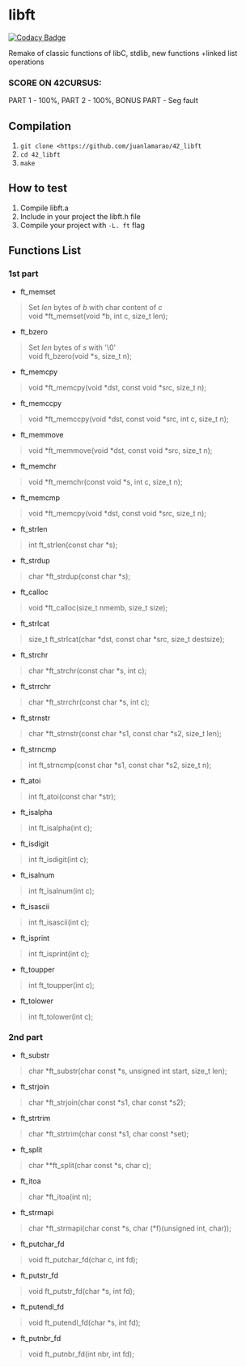 # libft

[![Codacy Badge](https://api.codacy.com/project/badge/Grade/d1bd308375ce46a1a7c8698a9c3e754b)](https://app.codacy.com/manual/juanlamarao/42_libft?utm_source=github.com&utm_medium=referral&utm_content=juanlamarao/42_libft&utm_campaign=Badge_Grade_Dashboard)

Remake of classic functions of libC, stdlib, new functions +linked list operations

### SCORE ON 42CURSUS:
PART 1 - 100%, PART 2 - 100%, BONUS PART - Seg fault

## Compilation
1. `git clone <https://github.com/juanlamarao/42_libft`
2. `cd 42_libft`
3. `make`

## How to test
1. Compile libft.a
2. Include in your project the libft.h file
3. Compile your project with `-L. ft` flag

## Functions List
### 1st part
* ft_memset
> Set _len_ bytes of _b_ with char content of _c_  
> void   \*ft_memset(void \*b, int c, size_t len);
* ft_bzero
> Set _len_ bytes of _s_ with '\0'  
> void   ft_bzero(void \*s, size_t n);
* ft_memcpy
> 
> void   \*ft_memcpy(void \*dst, const void \*src, size_t n);
* ft_memccpy
> 
> void   \*ft_memccpy(void \*dst, const void \*src, int c, size_t n);
* ft_memmove
> 
> void   \*ft_memmove(void \*dst, const void \*src, size_t n);
* ft_memchr
> 
> void   \*ft_memchr(const void \*s, int c, size_t n);
* ft_memcmp
> 
> void   \*ft_memcpy(void \*dst, const void \*src, size_t n);
* ft_strlen
> 
> int    ft_strlen(const char \*s);
* ft_strdup
> 
> char   \*ft_strdup(const char \*s);
* ft_calloc
> 
> void   \*ft_calloc(size_t nmemb, size_t size);
* ft_strlcat
> 
> size_t  ft_strlcat(char \*dst, const char \*src, size_t destsize);
* ft_strchr
> 
> char   \*ft_strchr(const char \*s, int c);
* ft_strrchr
> 
> char   \*ft_strrchr(const char \*s, int c);
* ft_strnstr
> 
> char   \*ft_strnstr(const char \*s1, const char \*s2, size_t len);
* ft_strncmp
> 
> int    ft_strncmp(const char \*s1, const char \*s2, size_t n);
* ft_atoi
> 
> int    ft_atoi(const char \*str);
* ft_isalpha
> 
> int    ft_isalpha(int c);
* ft_isdigit
> 
> int    ft_isdigit(int c);
* ft_isalnum
> 
> int    ft_isalnum(int c);
* ft_isascii
> 
> int    ft_isascii(int c);
* ft_isprint
> 
> int    ft_isprint(int c);
* ft_toupper
> 
> int    ft_toupper(int c);
* ft_tolower
> 
> int    ft_tolower(int c);

### 2nd part
* ft_substr
>
> char			\*ft_substr(char const \*s, unsigned int start, size_t len);
* ft_strjoin
>
> char			\*ft_strjoin(char const \*s1, char const \*s2);
* ft_strtrim
>
> char			\*ft_strtrim(char const \*s1, char const \*set);
* ft_split
>
> char			\*\*ft_split(char const \*s, char c);
* ft_itoa
>
> char			\*ft_itoa(int n);
* ft_strmapi
>
> char			\*ft_strmapi(char const \*s, char (\*f)(unsigned int, char));
* ft_putchar_fd
>
> void			ft_putchar_fd(char c, int fd);
* ft_putstr_fd
>
> void			ft_putstr_fd(char \*s, int fd);
* ft_putendl_fd
>
> void			ft_putendl_fd(char \*s, int fd);
* ft_putnbr_fd
>
> void			ft_putnbr_fd(int nbr, int fd);

